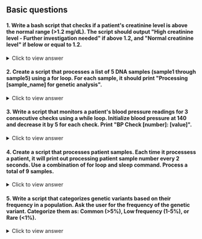 ## Basic questions 

#### 1. Write a bash script that checks if a patient's creatinine level is above the normal range (>1.2 mg/dL). The script should output "High creatinine level - Further investigation needed" if above 1.2, and "Normal creatinine level" if below or equal to 1.2.

  <details>
  <summary>Click to view answer</summary>

  ```
  #!/bin/bash
  creatinine=1.4

  if [ $(echo "$creatinine > 1.2" | bc) -eq 1 ]; then
      echo "High creatinine level - Further investigation needed"
  else
      echo "Normal creatinine level"
  fi  
  ```
  
  </details>

#### 2. Create a script that processes a list of 5 DNA samples (sample1 through sample5) using a for loop. For each sample, it should print "Processing [sample_name] for genetic analysis".

  <details>
  <summary>Click to view answer</summary>

  ```
  #!/bin/bash
  samples=("sample1" "sample2" "sample3" "sample4" "sample5")

  for sample in "${samples[@]}"; do
      echo "Processing $sample for genetic analysis"
  done
  ```
  
  </details>

#### 3. Write a script that monitors a patient's blood pressure readings for 3 consecutive checks using a while loop. Initialize blood pressure at 140 and decrease it by 5 for each check. Print "BP Check [number]: [value]".

  <details>
  <summary>Click to view answer</summary>

  ```
  #!/bin/bash
  bp=140
  check=1

  while [ $check -le 3 ]; do
      echo "BP Check $check: $bp"
      bp=$((bp - 5))
      check=$((check + 1))
  done
  ```
  
  </details>

#### 4. Create a script that processes patient samples. Each time it processess a patient, it will print out processing patient sample number every 2 seconds. Use a combination of for loop and sleep command. Process a total of 9 samples. 

  <details>
  <summary>Click to view answer</summary>

  ```
 #!/bin/bash

  total_samples=9

  for ((i=1; i<=$total_samples; i++)); do
      echo "Processing patient sample number $i"
      sleep 1  # Simulate processing time of 1 second
  done

  echo "All $total_samples samples have been processed"
  ```
  
  </details>

#### 5. Write a script that categorizes genetic variants based on their frequency in a population. Ask the user for the frequency of the genetic variant. Categorize them as: Common (>5%), Low frequency (1-5%), or Rare (<1%).

  <details>
  <summary>Click to view answer</summary>

  ```
  #!/bin/bash

  # Prompt user for the variant frequency
  echo "Please enter the genetic variant frequency:"
  read frequency

  if ((frequency_percent > 5)); then
      echo "This is a Common variant (frequency > 5%)"
  elif ((frequency_percent >= 1 && frequency_percent <= 5)); then
      echo "This is a Low frequency variant (1% <= frequency <= 5%)"
  else
      echo "This is a Rare variant (frequency < 1%)"
      echo "Frequency provided: $frequency_percent%"
  fi
  ```
  
  </details>
